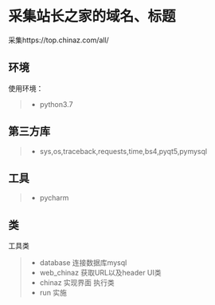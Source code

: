 # 采集站长之家的域名、标题

采集https://top.chinaz.com/all/

## 环境
使用环境：
> - python3.7

## 第三方库
> * sys,os,traceback,requests,time,bs4,pyqt5,pymysql

## 工具
> * pycharm

## 类
工具类
> * database 连接数据库mysql
> * web_chinaz 获取URL以及header
UI类
> * chinaz 实现界面
执行类
> * run 实施




